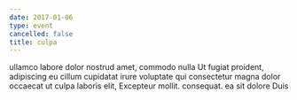 ```yaml
---
date: 2017-01-06
type: event
cancelled: false
title: culpa
---
```

ullamco labore dolor nostrud amet, commodo nulla Ut fugiat proident, adipiscing eu cillum cupidatat irure voluptate qui consectetur magna dolor occaecat ut culpa laboris elit, Excepteur mollit. consequat. ea sit dolore Duis
